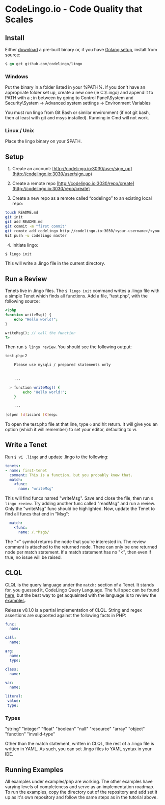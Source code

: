 # CodeLingo.io - Code Quality that Scales

## Install

Either [download](codelingo/lingo/releases) a pre-built binary or, if you have [Golang setup](https://golang.org/doc/install), install from source:

```go
$ go get github.com/codelingo/lingo
```

### Windows

Put the binary in a folder listed in your %PATH%. If you don't have an appropriate folder set up, create a new one (ie C:\Lingo) and append it to PATH with a ; in between by going to Control Panel\System and Security\System -> Advanced system settings -> Environment Variables

You must run lingo from Git Bash or similar environment (if not git bash, then at least with git and msys installed). Running in Cmd will not work.

### Linux / Unix

Place the lingo binary on your $PATH.

## Setup

1. Create an account: [http://codelingo.io:3030/user/sign_up](http://codelingo.io:3030/user/sign_up)

2. Create a remote repo [http://codelingo.io:3030/repo/create](http://codelingo.io:3030/repo/create)

3. Create a new repo as a remote called “codelingo” to an existing local repo:

```bash
touch README.md
git init
git add README.md
git commit -m "first commit"
git remote add codelingo http://codelingo.io:3030/<your-username>/<your-repo-name>.git
Git push -u codelingo master
```

4. Initiate lingo:

```bash
$ lingo init
```

This will write a .lingo file in the current directory.

## Run a Review

Tenets live in .lingo files. The `$ lingo init` command writes a .lingo file with a simple Tenet which finds all functions. Add a file, “test.php”, with the following source:

```PHP
<?php
function writeMsg() {
    echo "Hello world!";
}

writeMsg(); // call the function
?>
```

Then run `$ lingo review`. You should see the following output:

```bash
test.php:2

    Please use mysqli / prepared statements only
    

    ...
    
  > function writeMsg() {
        echo "Hello world!";
    }
    
    ...

[o]pen [d]iscard [K]eep: 
```

To open the test.php file at that line, type `o` and hit return. It will give you an option (which it will remember) to set your editor, defaulting to vi.

## Write a Tenet

Run `$ vi .lingo` and update .lingo to the following:

```yaml
tenets:
- name: first-tenet
  comment: This is a function, but you probably knew that.
  match: 
    <func:
      name: "writeMsg"
```

This will find funcs named "writeMsg". Save and close the file, then run `$ lingo review`. Try adding another func called "readMsg" and run a review. Only the "writeMsg" func should be highlighted. Now, update the Tenet to find all funcs that end in "Msg":

```yaml
  match: 
    <func:
      name: /.*Msg$/
```

The "<" symbol returns the node that you're interested in. The review comment is attached to the returned node. There can only be one returned node per match statement. If a match statement has no "<", then even if true, no issue will be raised.

## CLQL

CLQL is the query language under the `match:` section of a Tenet. It stands for, you guessed it, CodeLingo Query Language. The full spec can be found [here](https://docs.google.com/document/d/1NIw1J9u2hiez9ZYZ0S1sV8lJamdE9eyqWa8R9uho0MU/edit), but the best way to get acquainted with the language is to review the [examples](http://github.com/codelingo/lingo/examples).

Release v0.1.0 is a partial implementation of CLQL. String and regex assertions are supported against the following facts in PHP:

```yaml
func:
  name:

call:
  name:

arg:
  name:
  type:

class:
  name:

var:
  name:

literal:
 value:
 type:
```

### Types

"string"
"integer"
"float"
"boolean"
"null"
"resource"
"array"
"object"
"function"
"invalid-type"

Other than the match statement, written in CLQL, the rest of a .lingo file is written in YAML. As such, you can set .lingo files to YAML syntax in your IDE.

## Running Examples

All examples under examples/php are working. The other examples have varying levels of completeness and serve as an implementation roadmap. To run the examples, copy the directory out of the repository and add set it up as it's own repository and follow the same steps as in the tutorial above.